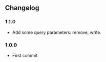 Changelog
---------

### 1.1.0

- Add some query parameters: remove, write.

### 1.0.0

- First commit.
